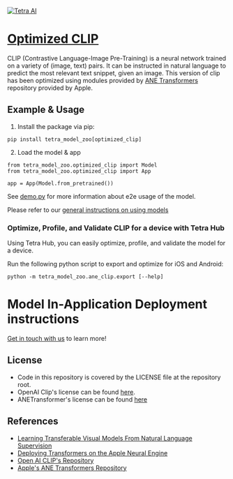 [![Tetra AI](https://tetra.ai/img/logo.svg)](https://tetra.ai/)

# [Optimized CLIP](https://tetraai.com/model-zoo/optimized_clip)

CLIP (Contrastive Language-Image Pre-Training) is a neural network trained on a variety of (image, text) pairs. It can be instructed in natural language to predict the most relevant text snippet, given an image. This version of clip has been optimized using modules provided by [ANE Transformers](https://github.com/apple/ml-ane-transformers) repository provided by Apple.

## Example & Usage

1. Install the package via pip:
```
pip install tetra_model_zoo[optimized_clip]
```

2. Load the model & app
```
from tetra_model_zoo.optimized_clip import Model
from tetra_model_zoo.optimized_clip import App

app = App(Model.from_pretrained())
```

See [demo.py](demo.py) for more information about e2e usage of the model.

Please refer to our [general instructions on using models](../../#tetra-model-zoo)

### Optimize, Profile, and Validate CLIP for a device with Tetra Hub
Using Tetra Hub, you can easily optimize, profile, and validate the model for a device.

Run the following python script to export and optimize for iOS and Android:
```
python -m tetra_model_zoo.ane_clip.export [--help]
```

# Model In-Application Deployment instructions
<a href="mailto:support@tetra.ai?subject=Request Access for Tetra Hub&body=Interest in using CLIP (optimized) in model zoo for deploying on-device.">Get in touch with us</a> to learn more!

## License
- Code in this repository is covered by the LICENSE file at the repository root.
- OpenAI Clip's license can be found [here](https://github.com/openai/CLIP/blob/main/LICENSE).
- ANETransformer's license can be found [here](https://github.com/apple/ml-ane-transformers/blob/main/LICENSE.md)

## References
* [Learning Transferable Visual Models From Natural Language Supervision](https://arxiv.org/abs/2103.00020)
* [Deploying Transformers on the Apple Neural Engine](https://machinelearning.apple.com/research/neural-engine-transformers)
* [Open AI CLIP's Repository](https://github.com/openai/CLIP)
* [Apple's ANE Transformers Repository](https://github.com/apple/ml-ane-transformers/)
